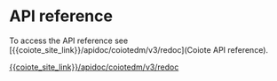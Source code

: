 # API reference

To access the API reference see [{{coiote_site_link}}/apidoc/coiotedm/v3/redoc](Coiote API reference).

<a href="{{coiote_site_link}}/apidoc/coiotedm/v3/redoc"> {{coiote_site_link}}/apidoc/coiotedm/v3/redoc </a>